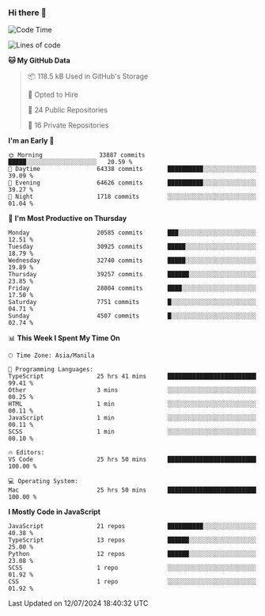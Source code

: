 ### Hi there 👋

<!--START_SECTION:waka-->
![Code Time](http://img.shields.io/badge/Code%20Time-851%20hrs%2023%20mins-blue)

![Lines of code](https://img.shields.io/badge/From%20Hello%20World%20I%27ve%20Written-65.4%20million%20lines%20of%20code-blue)

**🐱 My GitHub Data** 

> 📦 118.5 kB Used in GitHub's Storage 
 > 
> 💼 Opted to Hire
 > 
> 📜 24 Public Repositories 
 > 
> 🔑 16 Private Repositories 
 > 
**I'm an Early 🐤** 

```text
🌞 Morning                33887 commits       █████░░░░░░░░░░░░░░░░░░░░   20.59 % 
🌆 Daytime                64338 commits       ██████████░░░░░░░░░░░░░░░   39.09 % 
🌃 Evening                64626 commits       ██████████░░░░░░░░░░░░░░░   39.27 % 
🌙 Night                  1718 commits        ░░░░░░░░░░░░░░░░░░░░░░░░░   01.04 % 
```
📅 **I'm Most Productive on Thursday** 

```text
Monday                   20585 commits       ███░░░░░░░░░░░░░░░░░░░░░░   12.51 % 
Tuesday                  30925 commits       █████░░░░░░░░░░░░░░░░░░░░   18.79 % 
Wednesday                32740 commits       █████░░░░░░░░░░░░░░░░░░░░   19.89 % 
Thursday                 39257 commits       ██████░░░░░░░░░░░░░░░░░░░   23.85 % 
Friday                   28804 commits       ████░░░░░░░░░░░░░░░░░░░░░   17.50 % 
Saturday                 7751 commits        █░░░░░░░░░░░░░░░░░░░░░░░░   04.71 % 
Sunday                   4507 commits        █░░░░░░░░░░░░░░░░░░░░░░░░   02.74 % 
```


📊 **This Week I Spent My Time On** 

```text
🕑︎ Time Zone: Asia/Manila

💬 Programming Languages: 
TypeScript               25 hrs 41 mins      █████████████████████████   99.41 % 
Other                    3 mins              ░░░░░░░░░░░░░░░░░░░░░░░░░   00.25 % 
HTML                     1 min               ░░░░░░░░░░░░░░░░░░░░░░░░░   00.11 % 
JavaScript               1 min               ░░░░░░░░░░░░░░░░░░░░░░░░░   00.11 % 
SCSS                     1 min               ░░░░░░░░░░░░░░░░░░░░░░░░░   00.10 % 

🔥 Editors: 
VS Code                  25 hrs 50 mins      █████████████████████████   100.00 % 

💻 Operating System: 
Mac                      25 hrs 50 mins      █████████████████████████   100.00 % 
```

**I Mostly Code in JavaScript** 

```text
JavaScript               21 repos            ██████████░░░░░░░░░░░░░░░   40.38 % 
TypeScript               13 repos            ██████░░░░░░░░░░░░░░░░░░░   25.00 % 
Python                   12 repos            ██████░░░░░░░░░░░░░░░░░░░   23.08 % 
SCSS                     1 repo              ░░░░░░░░░░░░░░░░░░░░░░░░░   01.92 % 
CSS                      1 repo              ░░░░░░░░░░░░░░░░░░░░░░░░░   01.92 % 
```




 Last Updated on 12/07/2024 18:40:32 UTC
<!--END_SECTION:waka-->
